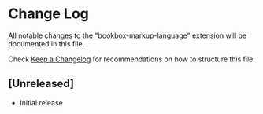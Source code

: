 # Change Log

All notable changes to the "bookbox-markup-language" extension will be documented in this file.

Check [Keep a Changelog](http://keepachangelog.com/) for recommendations on how to structure this file.

## [Unreleased]

- Initial release